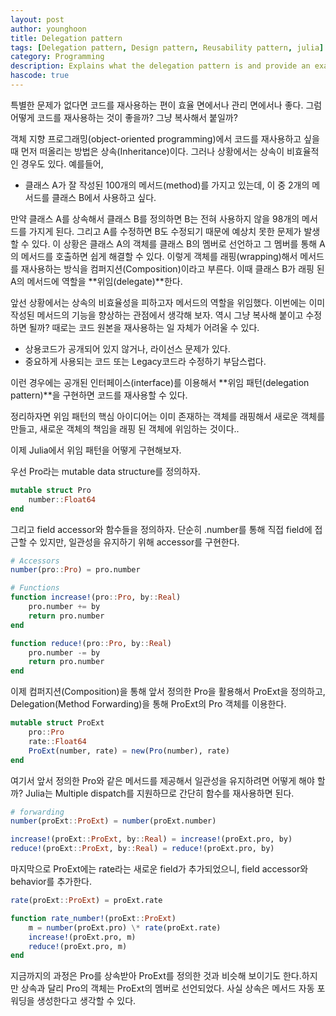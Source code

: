 ```yaml
---
layout: post
author: younghoon
title: Delegation pattern
tags: [Delegation pattern, Design pattern, Reusability pattern, julia]
category: Programming
description: Explains what the delegation pattern is and provide an example implementation in julia.
hascode: true
---
```


특별한 문제가 없다면 코드를 재사용하는 편이 효율 면에서나 관리 면에서나 좋다. 그럼 어떻게 코드를 재사용하는 것이 좋을까? 그냥 복사해서 붙일까?

<!--more-->

객체 지향 프로그래밍(object-oriented programming)에서 코드를 재사용하고 싶을 때 먼저 떠올리는 방법은 상속(Inheritance)이다. 그러나 상황에서는 상속이 비효율적인 경우도 있다. 예를들어,

- 클래스 A가 잘 작성된 100개의 메서드(method)를 가지고 있는데, 이 중 2개의 메서드를 클래스 B에서 사용하고 싶다.

만약 클래스 A를 상속해서 클래스 B를 정의하면 B는 전혀 사용하지 않을 98개의 메서드를 가지게 된다. 그리고 A를 수정하면 B도 수정되기 때문에 예상치 못한 문제가 발생할 수 있다. 이 상황은 클래스 A의 객체를 클래스 B의 멤버로 선언하고 그 멤버를 통해 A의 메서드를 호출하면 쉽게 해결할 수 있다. 이렇게 객체를 래핑(wrapping)해서 메서드를 재사용하는 방식을 컴퍼지션(Composition)이라고 부른다. 이때 클래스 B가 래핑 된 A의 메서드에 역할을 **위임(delegate)**한다.

앞선 상황에서는 상속의 비효율성을 피하고자 메서드의 역할을 위임했다. 이번에는 이미 작성된 메서드의 기능을 향상하는 관점에서 생각해 보자. 역시 그냥 복사해 붙이고 수정하면 될까? 때로는 코드 원본을 재사용하는 일 자체가 어려울 수 있다.

- 상용코드가 공개되어 있지 않거나, 라이선스 문제가 있다.
- 중요하게 사용되는 코드 또는 Legacy코드라 수정하기 부담스럽다.

이런 경우에는 공개된 인터페이스(interface)를 이용해서 **위임 패턴(delegation pattern)**을 구현하면 코드를 재사용할 수 있다. 

정리하자면 위임 패턴의 핵심 아이디어는 이미 존재하는 객체를 래핑해서 새로운 객체를 만들고, 새로운 객체의 책임을 래핑 된 객체에 위임하는 것이다..

이제 Julia에서 위임 패턴을 어떻게 구현해보자.

우선 Pro라는 mutable data structure를 정의하자.

```julia
mutable struct Pro
    number::Float64
end
```

그리고 field accessor와 함수들을 정의하자. 단순히 .number를 통해 직접 field에 접근할 수 있지만, 일관성을 유지하기 위해 accessor를 구현한다.

```julia
# Accessors
number(pro::Pro) = pro.number

# Functions
function increase!(pro::Pro, by::Real)
    pro.number += by
    return pro.number
end

function reduce!(pro::Pro, by::Real)
    pro.number -= by
    return pro.number
end
```

이제 컴퍼지션(Composition)을 통해 앞서 정의한 Pro을 활용해서 ProExt을 정의하고, Delegation(Method Forwarding)을 통해 ProExt의 Pro 객체를 이용한다.

```julia
mutable struct ProExt
    pro::Pro
    rate::Float64
    ProExt(number, rate) = new(Pro(number), rate)
end
```

여기서 앞서 정의한 Pro와 같은 메서드를 제공해서 일관성을 유지하려면 어떻게 해야 할까? Julia는 Multiple dispatch를 지원하므로 간단히 함수를 재사용하면 된다.

```julia
# forwarding
number(proExt::ProExt) = number(proExt.number)

increase!(proExt::ProExt, by::Real) = increase!(proExt.pro, by)
reduce!(proExt::ProExt, by::Real) = reduce!(proExt.pro, by)
```

마지막으로 ProExt에는 rate라는 새로운 field가 추가되었으니, field accessor와 behavior를 추가한다.

```julia
rate(proExt::ProExt) = proExt.rate

function rate_number!(proExt::ProExt)
    m = number(proExt.pro) \* rate(proExt.rate)
    increase!(proExt.pro, m)
    reduce!(proExt.pro, m)
end
```

지금까지의 과정은 Pro를 상속받아 ProExt를 정의한 것과 비슷해 보이기도 한다.하지만 상속과 달리 Pro의 객체는 ProExt의 멤버로 선언되었다. 사실 상속은 메서드 자동 포워딩을 생성한다고 생각할 수 있다.

